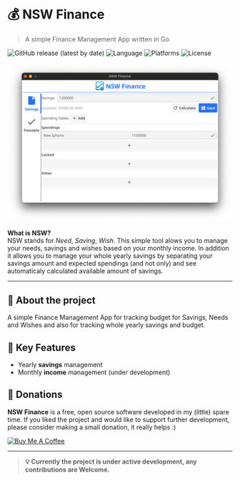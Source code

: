 # 💰 NSW Finance

> A simple Finance Management App written in Go

![GitHub release (latest by date)](https://img.shields.io/github/v/release/AlbertArakelyan/nsw-finance)
![Language](https://img.shields.io/badge/language-go-blue)
![Platforms](https://img.shields.io/badge/platforms-Mac%20OS,%20Windows-green)
![License](https://img.shields.io/github/license/AlbertArakelyan/nsw-finance)

![Screenshot](./screenshot.png)

**What is NSW?**  
NSW stands for *Need*, *Saving*, *Wish*. This simple tool alows you to manage your needs, savings and wishes based on your monthly income. In addition it allows you to manage your whole yearly savings by separating your savings amount and expected spendings (and not only) and see automaticaly calculated available amount of savings.

---

<!-- <div align="center">
  <img src="https://img.shields.io/badge/go-%2300ADD8.svg?style=for-the-badge&logo=go&logoColor=white" alt="Go" title="Go">
  <img src="https://img.shields.io/badge/sqlite-%2307405e.svg?style=for-the-badge&logo=sqlite&logoColor=white" alt="SQLite" title="SQLite">
</div> -->

## 📝 About the project

A simple Finance Management App for tracking budget for Savings, Needs and Wishes and also for tracking whole yearly savings and budget.

## 🔑 Key Features
- Yearly **savings** management
- Monthly **income** management (under development)

## 🙏 Donations
**NSW Finance** is a free, open source software developed in my (little) spare time. If you liked the project and would like to support further development, please consider making a small donation, it really helps :)

<a href="https://www.buymeacoffee.com/albertarakelyan" target="_blank"><img src="https://cdn.buymeacoffee.com/buttons/v2/default-yellow.png" alt="Buy Me A Coffee" style="width: 108px !important;" ></a>

---

> **💡 Currently the project is under active development, any contributions are Welcome.**
